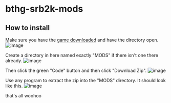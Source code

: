 # bthg-srb2k-mods

## How to install

Make sure you have the [game downloaded](https://mb.srb2.org/addons/srb2kart.2435/) and have the directory open.
![image](https://user-images.githubusercontent.com/63884718/181393954-328e25e3-342c-4b61-a91d-b5f87dee7b43.png)

Create a directory in here named exactly "MODS" if there isn't one there already.
![image](https://user-images.githubusercontent.com/63884718/181394261-a4f61e5d-4dc4-4ead-8fda-99c714a00553.png)

Then click the green "Code" button and then click "Download Zip".
![image](https://user-images.githubusercontent.com/63884718/185724709-0b1138aa-2d65-4f2e-81ab-7ff8c6ec8c92.png)

Use any program to extract the zip into the "MODS" directory. It should look like this.
![image](https://user-images.githubusercontent.com/63884718/185724704-02fb10f3-8c6d-46c1-a381-ab9643134b00.png)

that's all woohoo
